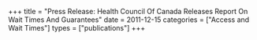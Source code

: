 +++
title = "Press Release: Health Council Of Canada Releases Report On Wait Times And Guarantees"
date = 2011-12-15
categories = ["Access and Wait Times"]
types = ["publications"]
+++

